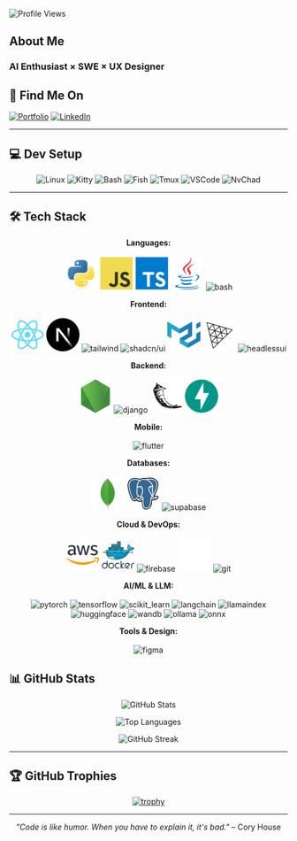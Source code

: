 <div align="left">
  
  ![Profile Views](https://komarev.com/ghpvc/?username=yok4ai&label=Profile%20views&color=0e75b6&style=flat)
  
</div>

## About Me

### **AI Enthusiast** × **SWE** × **UX Designer**

## 🔗 Find Me On

[![Portfolio](https://img.shields.io/badge/-Portfolio-000000?style=for-the-badge&logo=vercel&logoColor=white)](https://imrozeshan.vercel.app) [![LinkedIn](https://img.shields.io/badge/-LinkedIn-0A66C2?style=for-the-badge&logo=linkedin&logoColor=white)](https://www.linkedin.com/in/imroz-eshan/)


---

## 💻 Dev Setup

<div align="center">

![Linux](https://img.shields.io/badge/Linux-000000?style=for-the-badge&logo=linux&logoColor=white)
![Kitty](https://img.shields.io/badge/Kitty-000000?style=for-the-badge&logo=gnome-terminal&logoColor=white)
![Bash](https://img.shields.io/badge/Bash-000000?style=for-the-badge&logo=gnu-bash&logoColor=white)
![Fish](https://img.shields.io/badge/Fish-000000?style=for-the-badge&logo=fish-shell&logoColor=white)
![Tmux](https://img.shields.io/badge/Tmux-000000?style=for-the-badge&logo=tmux&logoColor=white)
![VSCode](https://img.shields.io/badge/VSCode-000000?style=for-the-badge&logo=visual-studio-code&logoColor=white)
![NvChad](https://img.shields.io/badge/NvChad-000000?style=for-the-badge&logo=neovim&logoColor=green)

</div>

---

## 🛠️ Tech Stack

<div align="center">

**Languages:**  
<br>
<img src="https://raw.githubusercontent.com/devicons/devicon/master/icons/python/python-original.svg" alt="python" width="60" height="60"/>
<img src="https://raw.githubusercontent.com/devicons/devicon/master/icons/javascript/javascript-original.svg" alt="javascript" width="60" height="60"/>
<img src="https://raw.githubusercontent.com/devicons/devicon/master/icons/typescript/typescript-original.svg" alt="typescript" width="60" height="60"/>
<img src="https://raw.githubusercontent.com/devicons/devicon/master/icons/java/java-original.svg" alt="java" width="60" height="60"/>
<img src="https://cdn.jsdelivr.net/gh/devicons/devicon@latest/icons/bash/bash-original.svg" alt="bash" width="60" height="60"/>

**Frontend:**  
<br>
<img src="https://raw.githubusercontent.com/devicons/devicon/master/icons/react/react-original.svg" alt="react" width="60" height="60"/>
<img src="https://raw.githubusercontent.com/devicons/devicon/master/icons/nextjs/nextjs-original.svg" alt="nextjs" width="60" height="60"/>
<img src="https://www.vectorlogo.zone/logos/tailwindcss/tailwindcss-icon.svg" alt="tailwind" width="60" height="60"/>
<img src="https://avatars.githubusercontent.com/u/139895814?s=200&v=4" alt="shadcn/ui" width="60" height="60"/>
<img src="https://raw.githubusercontent.com/devicons/devicon/master/icons/materialui/materialui-original.svg" alt="materialui" width="60" height="60"/>
<img src="https://raw.githubusercontent.com/devicons/devicon/master/icons/threejs/threejs-original.svg" alt="threejs" width="60" height="60"/>
<img src="https://vectorwiki.com/images/sHLtN__headless-ui-icon.svg" alt="headlessui" width="50" height="60"/>

**Backend:**  
<br>
<img src="https://raw.githubusercontent.com/devicons/devicon/master/icons/nodejs/nodejs-original.svg" alt="nodejs" width="60" height="60"/>
<img src="https://cdn.worldvectorlogo.com/logos/django.svg" alt="django" width="60" height="60"/>
<img src="https://raw.githubusercontent.com/devicons/devicon/master/icons/flask/flask-original.svg" alt="flask" width="60" height="60"/>
<img src="https://raw.githubusercontent.com/devicons/devicon/master/icons/fastapi/fastapi-original.svg" alt="fastapi" width="60" height="60"/>

**Mobile:**  
<br>
<img src="https://www.vectorlogo.zone/logos/flutterio/flutterio-icon.svg" alt="flutter" width="60" height="60"/>

**Databases:**  
<br>
<img src="https://raw.githubusercontent.com/devicons/devicon/master/icons/mongodb/mongodb-original.svg" alt="mongodb" width="60" height="60"/>
<img src="https://raw.githubusercontent.com/devicons/devicon/master/icons/postgresql/postgresql-original.svg" alt="postgresql" width="60" height="60"/>
<img src="https://www.vectorlogo.zone/logos/supabase/supabase-icon.svg" alt="supabase" width="60" height="60"/>

**Cloud & DevOps:**  
<br>
<img src="https://raw.githubusercontent.com/devicons/devicon/master/icons/amazonwebservices/amazonwebservices-original-wordmark.svg" alt="aws" width="60" height="60"/>
<img src="https://raw.githubusercontent.com/devicons/devicon/master/icons/docker/docker-original-wordmark.svg" alt="docker" width="60" height="60"/>
<img src="https://www.vectorlogo.zone/logos/firebase/firebase-icon.svg" alt="firebase" width="60" height="60"/>
<img src="https://raw.githubusercontent.com/devicons/devicon/54cfe13ac10eaa1ef817a343ab0a9437eb3c2e08/icons/railway/railway-original.svg" alt="railway" width="60" height="60"/>
<img src="https://www.vectorlogo.zone/logos/git-scm/git-scm-icon.svg" alt="git" width="60" height="100"/>

**AI/ML & LLM:**  
<br>
<img src="https://www.vectorlogo.zone/logos/pytorch/pytorch-icon.svg" alt="pytorch" width="60" height="60"/>
<img src="https://www.vectorlogo.zone/logos/tensorflow/tensorflow-icon.svg" alt="tensorflow" width="60" height="60"/>
<img src="https://upload.wikimedia.org/wikipedia/commons/0/05/Scikit_learn_logo_small.svg" alt="scikit_learn" width="60" height="60"/>
<img src="https://avatars.githubusercontent.com/u/126733545?s=200&v=4" alt="langchain" width="60" height="60"/>
<img src="https://avatars.githubusercontent.com/u/130722866?s=200&v=4" alt="llamaindex" width="60" height="60"/>
<img src="https://avatars.githubusercontent.com/u/25720743?s=200&v=4" alt="huggingface" width="60" height="60"/>
<img src="https://avatars.githubusercontent.com/u/26401354?s=200&v=4" alt="wandb" width="60" height="60"/>
<img src="https://avatars.githubusercontent.com/u/151674099?s=200&v=4" alt="ollama" width="60" height="60"/>
<img src="https://www.vectorlogo.zone/logos/onnxai/onnxai-icon.svg" alt="onnx" width="60" height="60"/>

**Tools & Design:**  
<br>
<img src="https://www.vectorlogo.zone/logos/figma/figma-icon.svg" alt="figma" width="60" height="60"/>

</div>

## 📊 GitHub Stats

<div align="center">
  
  ![GitHub Stats](https://github-readme-stats.vercel.app/api?username=yok4ai&show_icons=true&theme=tokyonight&hide_border=true&count_private=true)
  
  ![Top Languages](https://github-readme-stats.vercel.app/api/top-langs/?username=yok4ai&layout=compact&theme=tokyonight&hide_border=true)
  
  ![GitHub Streak](https://github-readme-streak-stats.herokuapp.com/?user=yok4ai&theme=tokyonight&hide_border=true)
  
</div>

---

## 🏆 GitHub Trophies
<div align="center">
  
[![trophy](https://github-profile-trophy.vercel.app/?username=yok4ai&theme=onedark&no-frame=false&no-bg=false&margin-w=4)](https://github.com/ryo-ma/github-profile-trophy)

</div>

---

<div align="center">
  
  *"Code is like humor. When you have to explain it, it's bad."* – Cory House  
  
</div>
